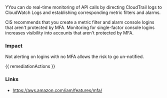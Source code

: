 
YYou can do real-time monitoring of API calls by directing CloudTrail logs to CloudWatch Logs and establishing corresponding metric filters and alarms.   
                                                                              
  CIS recommends that you create a metric filter and alarm console logins that  aren't protected by MFA. Monitoring for single-factor console logins increases visibility into accounts that aren't protected by MFA.

### Impact
Not alerting on logins with no MFA allows the risk to go un-notified.

<!-- DO NOT CHANGE -->
{{ remediationActions }}

### Links
- https://aws.amazon.com/iam/features/mfa/



